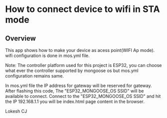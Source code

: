 # How to connect device to wifi in STA mode

## Overview

This app shows how to make your device as acess point(WIFI Ap mode).
wifi configuration is done in mos.yml file.

Note: The controller platform used for this project is ESP32, you can choose what ever the controller supported by mongoose os but mos.yml configuration remains same.

In mos.yml file the IP address for gateway will be reserved for gateway.
After flashing this code, The "ESP32_MONGOOSE_OS SSID" will be available to connect.
Connect to the "ESP32_MONGOOSE_OS SSID" and hit the IP 192.168.1.1 you will be index.html page content in the browser.

Lokesh CJ
